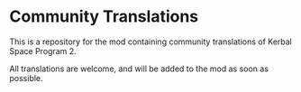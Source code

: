 # Community Translations

This is a repository for the mod containing community translations of Kerbal Space Program 2.

All translations are welcome, and will be added to the mod as soon as possible.